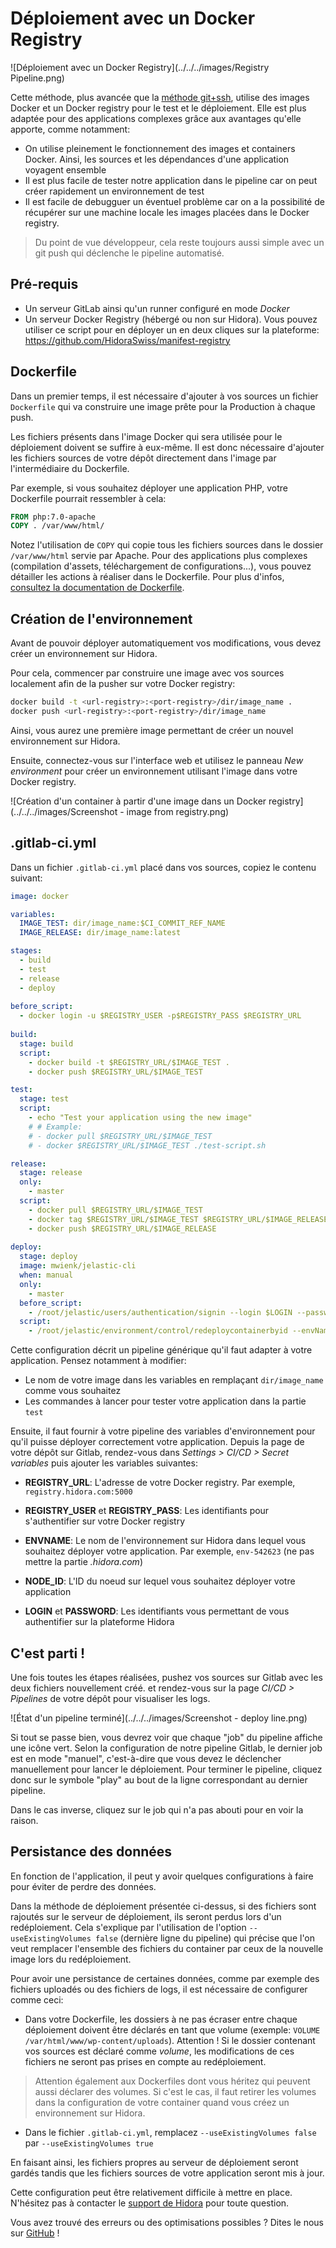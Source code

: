 # Déploiement avec un Docker Registry

![Déploiement avec un Docker Registry](../../../images/Registry Pipeline.png)

Cette méthode, plus avancée que la [méthode git+ssh](/fr/#/Automatisation/Gitlab/ssh+git), utilise des images Docker et un Docker registry pour le test et le déploiement. Elle est plus adaptée pour des applications complexes grâce aux avantages qu'elle apporte, comme notamment:

- On utilise pleinement le fonctionnement des images et containers Docker. Ainsi, les sources et les dépendances d'une application voyagent ensemble
- Il est plus facile de tester notre application dans le pipeline car on peut créer rapidement un environnement de test
- Il est facile de debugguer un éventuel problème car on a la possibilité de récupérer sur une machine locale les images placées dans le Docker registry.

> Du point de vue développeur, cela reste toujours aussi simple avec un git push qui déclenche le pipeline automatisé.

## Pré-requis

- Un serveur GitLab ainsi qu'un runner configuré en mode *Docker*
- Un serveur Docker Registry (hébergé ou non sur Hidora). Vous pouvez utiliser ce script pour en déployer un en deux cliques sur la plateforme: https://github.com/HidoraSwiss/manifest-registry

## Dockerfile

Dans un premier temps, il est nécessaire d'ajouter à vos sources un fichier `Dockerfile` qui va construire une image prête pour la Production à chaque push.

Les fichiers présents dans l'image Docker qui sera utilisée pour le déploiement doivent se suffire à eux-même. Il est donc nécessaire d'ajouter les fichiers sources de votre dépôt directement dans l'image par l'intermédiaire du Dockerfile.

Par exemple, si vous souhaitez déployer une application PHP, votre Dockerfile pourrait ressembler à cela:

```dockerfile
FROM php:7.0-apache
COPY . /var/www/html/
```

Notez l'utilisation de `COPY` qui copie tous les fichiers sources dans le dossier `/var/www/html` servie par Apache. Pour des applications plus complexes (compilation d'assets, téléchargement de configurations...), vous pouvez détailler les actions à réaliser dans le Dockerfile. Pour plus d'infos, [consultez la documentation de Dockerfile](https://docs.docker.com/engine/reference/builder/).

## Création de l'environnement

Avant de pouvoir déployer automatiquement vos modifications, vous devez créer un environnement sur Hidora.

Pour cela, commencer par construire une image avec vos sources localement afin de la pusher sur votre Docker registry:

```bash
docker build -t <url-registry>:<port-registry>/dir/image_name .
docker push <url-registry>:<port-registry>/dir/image_name
```

Ainsi, vous aurez une première image permettant de créer un nouvel environnement sur Hidora.

Ensuite, connectez-vous sur l'interface web et utilisez le panneau *New environment* pour créer un environnement utilisant l'image dans votre Docker registry.

![Création d'un container à partir d'une image dans un Docker registry](../../../images/Screenshot - image from registry.png)

## .gitlab-ci.yml

Dans un fichier `.gitlab-ci.yml` placé dans vos sources, copiez le contenu suivant:

```yaml
image: docker

variables:
  IMAGE_TEST: dir/image_name:$CI_COMMIT_REF_NAME
  IMAGE_RELEASE: dir/image_name:latest

stages:
  - build
  - test
  - release
  - deploy
  
before_script:
  - docker login -u $REGISTRY_USER -p$REGISTRY_PASS $REGISTRY_URL
  
build:
  stage: build
  script:
    - docker build -t $REGISTRY_URL/$IMAGE_TEST .
    - docker push $REGISTRY_URL/$IMAGE_TEST

test:
  stage: test
  script:
  	- echo "Test your application using the new image"
  	# # Example:
    # - docker pull $REGISTRY_URL/$IMAGE_TEST
    # - docker $REGISTRY_URL/$IMAGE_TEST ./test-script.sh

release:
  stage: release
  only:
    - master
  script:
    - docker pull $REGISTRY_URL/$IMAGE_TEST
    - docker tag $REGISTRY_URL/$IMAGE_TEST $REGISTRY_URL/$IMAGE_RELEASE
    - docker push $REGISTRY_URL/$IMAGE_RELEASE
    
deploy:
  stage: deploy
  image: mwienk/jelastic-cli
  when: manual
  only:
    - master
  before_script:
    - /root/jelastic/users/authentication/signin --login $LOGIN --password $PASSWORD --platformUrl app.hidora.com
  script:
    - /root/jelastic/environment/control/redeploycontainerbyid --envName $ENVNAME --nodeId $NODE_ID --tag latest --useExistingVolumes false
```

Cette configuration décrit un pipeline générique qu'il faut adapter à votre application. Pensez notamment à modifier:

- Le nom de votre image dans les variables en remplaçant `dir/image_name` comme vous souhaitez
- Les commandes à lancer pour tester votre application dans la partie `test`

Ensuite, il faut fournir à votre pipeline des variables d'environnement pour qu'il puisse déployer correctement votre application. Depuis la page de votre dépôt sur Gitlab, rendez-vous dans *Settings > CI/CD > Secret variables* puis ajouter les variables suivantes:

- **REGISTRY_URL**: L'adresse de votre Docker registry. Par exemple, `registry.hidora.com:5000`
- **REGISTRY_USER** et **REGISTRY_PASS**: Les identifiants pour s'authentifier sur votre Docker registry


- **ENVNAME**: Le nom de l'environnement sur Hidora dans lequel vous souhaitez déployer votre application. Par exemple, `env-542623` (ne pas mettre la partie *.hidora.com*)
- **NODE_ID**: L'ID du noeud sur lequel vous souhaitez déployer votre application
- **LOGIN** et **PASSWORD**: Les identifiants vous permettant de vous authentifier sur la plateforme Hidora

## C'est parti !

Une fois toutes les étapes réalisées, pushez vos sources sur Gitlab avec les deux fichiers nouvellement créé. et rendez-vous sur la page *CI/CD > Pipelines* de votre dépôt pour visualiser les logs.

![État d'un pipeline terminé](../../../images/Screenshot - deploy line.png)

Si tout se passe bien, vous devrez voir que chaque "job" du pipeline affiche une icône vert. Selon la configuration de notre pipeline Gitlab, le dernier job est en mode "manuel", c'est-à-dire que vous devez le déclencher manuellement pour lancer le déploiement. Pour terminer le pipeline, cliquez donc sur le symbole "play" au bout de la ligne correspondant au dernier pipeline.

Dans le cas inverse, cliquez sur le job qui n'a pas abouti pour en voir la raison.

## Persistance des données

En fonction de l'application, il peut y avoir quelques configurations à faire pour éviter de perdre des données.

Dans la méthode de déploiement présentée ci-dessus, si des fichiers sont rajoutés sur le serveur de déploiement, ils seront perdus lors d'un redéploiement. Cela s'explique par l'utilisation de l'option `--useExistingVolumes false` (dernière ligne du pipeline) qui précise que l'on veut remplacer l'ensemble des fichiers du container par ceux de la nouvelle image lors du redéploiement.

Pour avoir une persistance de certaines données, comme par exemple des fichiers uploadés ou des fichiers de logs, il est nécessaire de configurer comme ceci:

- Dans votre Dockerfile, les dossiers à ne pas écraser entre chaque déploiement doivent être déclarés en tant que volume (exemple: `VOLUME /var/html/www/wp-content/uploads`). Attention ! Si le dossier contenant vos sources est déclaré comme *volume*, les modifications de ces fichiers ne seront pas prises en compte au redéploiement.

> Attention également aux Dockerfiles dont vous héritez qui peuvent aussi déclarer des volumes. Si c'est le cas, il faut retirer les volumes dans la configuration de votre container quand vous créez un environnement sur Hidora.

- Dans le fichier `.gitlab-ci.yml`, remplacez `--useExistingVolumes false` par `--useExistingVolumes true`

En faisant ainsi, les fichiers propres au serveur de déploiement seront gardés tandis que les fichiers sources de votre application seront mis à jour.



Cette configuration peut être relativement difficile à mettre en place. N'hésitez pas à contacter le [support de Hidora](https://support.hidora.com/portal/newticket) pour toute question.

Vous avez trouvé des erreurs ou des optimisations possibles ? Dites le nous sur [GitHub](https://github.com/HidoraSwiss/documentation) !